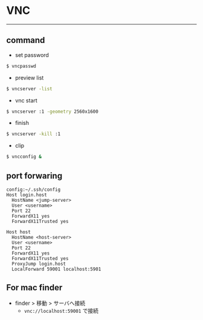 # VNC
---
## command
- set password
~~~bash
$ vncpasswd
~~~
- preview list
~~~bash
$ vncserver -list
~~~
- vnc start
~~~bash
$ vncserver :1 -geometry 2560x1600
~~~
- finish
~~~bash
$ vncserver -kill :1
~~~
- clip
~~~bash
$ vncconfig &
~~~

## port forwaring
~~~config
config:~/.ssh/config
Host login.host
  HostName <jump-server>
  User <username>
  Port 22
  ForwardX11 yes
  ForwardX11Trusted yes

Host host
  HostName <host-server>
  User <username>
  Port 22
  ForwardX11 yes
  ForwardX11Trusted yes
  ProxyJump login.host
  LocalForward 59001 localhost:5901
~~~

## For mac finder
- finder > 移動 > サーバへ接続
    - `vnc://localhost:59001` で接続